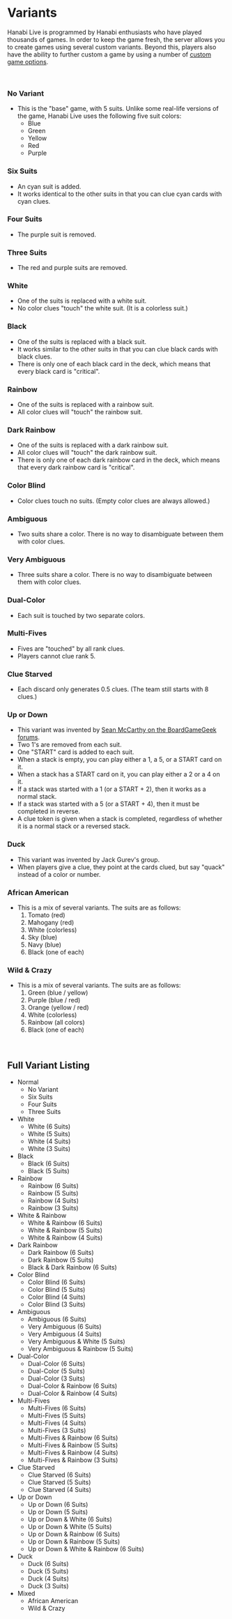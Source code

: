 # Variants

Hanabi Live is programmed by Hanabi enthusiasts who have played thousands of games. In order to keep the game fresh, the server allows you to create games using several custom variants. Beyond this, players also have the ability to further custom a game by using a number of [custom game options](https://github.com/Zamiell/hanabi-live/blob/master/docs/FEATURES.md#custom-game-options).

<br />

### No Variant

* This is the "base" game, with 5 suits. Unlike some real-life versions of the game, Hanabi Live uses the following five suit colors:
  * Blue
  * Green
  * Yellow
  * Red
  * Purple

### Six Suits

* An cyan suit is added.
* It works identical to the other suits in that you can clue cyan cards with cyan clues.

### Four Suits

* The purple suit is removed.

### Three Suits

* The red and purple suits are removed.

### White

* One of the suits is replaced with a white suit.
* No color clues "touch" the white suit. (It is a colorless suit.)

### Black

* One of the suits is replaced with a black suit.
* It works similar to the other suits in that you can clue black cards with black clues.
* There is only one of each black card in the deck, which means that every black card is "critical".

### Rainbow

* One of the suits is replaced with a rainbow suit.
* All color clues will "touch" the rainbow suit.

### Dark Rainbow

* One of the suits is replaced with a dark rainbow suit.
* All color clues will "touch" the dark rainbow suit.
* There is only one of each dark rainbow card in the deck, which means that every dark rainbow card is "critical".

### Color Blind

* Color clues touch no suits. (Empty color clues are always allowed.)

### Ambiguous

* Two suits share a color. There is no way to disambiguate between them with color clues.

### Very Ambiguous

* Three suits share a color. There is no way to disambiguate between them with color clues.

### Dual-Color

* Each suit is touched by two separate colors.

### Multi-Fives

* Fives are "touched" by all rank clues.
* Players cannot clue rank 5.

### Clue Starved

* Each discard only generates 0.5 clues. (The team still starts with 8 clues.)

### Up or Down

* This variant was invented by [Sean McCarthy on the BoardGameGeek forums](https://boardgamegeek.com/article/30863162).
* Two 1's are removed from each suit.
* One "START" card is added to each suit.
* When a stack is empty, you can play either a 1, a 5, or a START card on it.
* When a stack has a START card on it, you can play either a 2 or a 4 on it.
* If a stack was started with a 1 (or a START + 2), then it works as a normal stack.
* If a stack was started with a 5 (or a START + 4), then it must be completed in reverse.
* A clue token is given when a stack is completed, regardless of whether it is a normal stack or a reversed stack.

### Duck

* This variant was invented by Jack Gurev's group.
* When players give a clue, they point at the cards clued, but say "quack" instead of a color or number.

### African American

* This is a mix of several variants. The suits are as follows:
  1. Tomato (red)
  2. Mahogany (red)
  3. White (colorless)
  4. Sky (blue)
  3. Navy (blue)
  6. Black (one of each)

### Wild & Crazy

* This is a mix of several variants. The suits are as follows:
  1. Green (blue / yellow)
  2. Purple (blue / red)
  3. Orange (yellow / red)
  4. White (colorless)
  5. Rainbow (all colors)
  6. Black (one of each)

<br />

## Full Variant Listing

* Normal
  * No Variant
  * Six Suits
  * Four Suits
  * Three Suits
* White
  * White (6 Suits)
  * White (5 Suits)
  * White (4 Suits)
  * White (3 Suits)
* Black
  * Black (6 Suits)
  * Black (5 Suits)
* Rainbow
  * Rainbow (6 Suits)
  * Rainbow (5 Suits)
  * Rainbow (4 Suits)
  * Rainbow (3 Suits)
* White & Rainbow
  * White & Rainbow (6 Suits)
  * White & Rainbow (5 Suits)
  * White & Rainbow (4 Suits)
* Dark Rainbow
  * Dark Rainbow (6 Suits)
  * Dark Rainbow (5 Suits)
  * Black & Dark Rainbow (6 Suits)
* Color Blind
  * Color Blind (6 Suits)
  * Color Blind (5 Suits)
  * Color Blind (4 Suits)
  * Color Blind (3 Suits)
* Ambiguous
  * Ambiguous (6 Suits)
  * Very Ambiguous (6 Suits)
  * Very Ambiguous (4 Suits)
  * Very Ambiguous & White (5 Suits)
  * Very Ambiguous & Rainbow (5 Suits)
* Dual-Color
  * Dual-Color (6 Suits)
  * Dual-Color (5 Suits)
  * Dual-Color (3 Suits)
  * Dual-Color & Rainbow (6 Suits)
  * Dual-Color & Rainbow (4 Suits)
* Multi-Fives
  * Multi-Fives (6 Suits)
  * Multi-Fives (5 Suits)
  * Multi-Fives (4 Suits)
  * Multi-Fives (3 Suits)
  * Multi-Fives & Rainbow (6 Suits)
  * Multi-Fives & Rainbow (5 Suits)
  * Multi-Fives & Rainbow (4 Suits)
  * Multi-Fives & Rainbow (3 Suits)
* Clue Starved
  * Clue Starved (6 Suits)
  * Clue Starved (5 Suits)
  * Clue Starved (4 Suits)
* Up or Down
  * Up or Down (6 Suits)
  * Up or Down (5 Suits)
  * Up or Down & White (6 Suits)
  * Up or Down & White (5 Suits)
  * Up or Down & Rainbow (6 Suits)
  * Up or Down & Rainbow (5 Suits)
  * Up or Down & White & Rainbow (6 Suits)
* Duck
  * Duck (6 Suits)
  * Duck (5 Suits)
  * Duck (4 Suits)
  * Duck (3 Suits)
* Mixed
  * African American
  * Wild & Crazy
